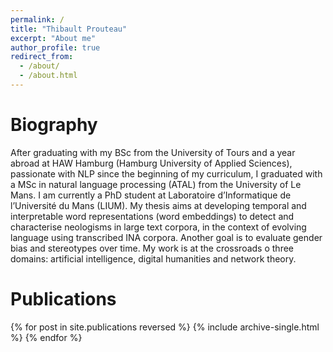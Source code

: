 ```yaml
---
permalink: /
title: "Thibault Prouteau"
excerpt: "About me"
author_profile: true
redirect_from: 
  - /about/
  - /about.html
---
```



Biography
=====

After graduating with my BSc from the University of Tours and a year abroad at HAW Hamburg (Hamburg University of Applied Sciences), passionate with NLP since the beginning of my curriculum, I graduated with a MSc in natural language processing (ATAL) from the University of Le Mans. I am currently a PhD student at Laboratoire d’Informatique de l’Université du Mans (LIUM). My thesis aims at developing temporal and interpretable word representations (word embeddings) to detect and characterise neologisms in large text corpora, in the context of evolving language using transcribed INA corpora. Another goal is to evaluate gender bias and stereotypes over time. My work is at the crossroads o three domains: artificial intelligence, digital humanities and network theory.

Publications
=====

{% for post in site.publications reversed %}
  {% include archive-single.html %}
{% endfor %}
